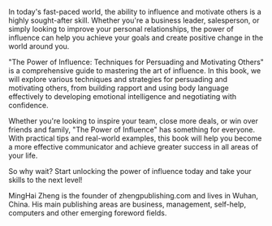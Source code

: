 
In today's fast-paced world, the ability to influence and motivate others is a highly sought-after skill. Whether you're a business leader, salesperson, or simply looking to improve your personal relationships, the power of influence can help you achieve your goals and create positive change in the world around you.

"The Power of Influence: Techniques for Persuading and Motivating Others" is a comprehensive guide to mastering the art of influence. In this book, we will explore various techniques and strategies for persuading and motivating others, from building rapport and using body language effectively to developing emotional intelligence and negotiating with confidence.

Whether you're looking to inspire your team, close more deals, or win over friends and family, "The Power of Influence" has something for everyone. With practical tips and real-world examples, this book will help you become a more effective communicator and achieve greater success in all areas of your life.

So why wait? Start unlocking the power of influence today and take your skills to the next level!

MingHai Zheng is the founder of zhengpublishing.com and lives in Wuhan, China. His main publishing areas are business, management, self-help, computers and other emerging foreword fields.
